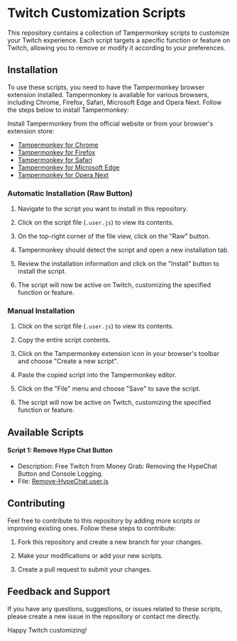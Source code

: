 # Twitch Customization Scripts

This repository contains a collection of Tampermonkey scripts to customize your Twitch experience. Each script targets a specific function or feature on Twitch, allowing you to remove or modify it according to your preferences.

## Installation

To use these scripts, you need to have the Tampermonkey browser extension installed. Tampermonkey is available for various browsers, including Chrome, Firefox, Safari, Microsoft Edge and Opera Next. Follow the steps below to install Tampermonkey:

Install Tampermonkey from the official website or from your browser's extension store:
   - [Tampermonkey for Chrome](https://www.tampermonkey.net/?ext=dhdg&browser=chrome)
   - [Tampermonkey for Firefox](https://www.tampermonkey.net/?ext=dhdg&browser=firefox)
   - [Tampermonkey for Safari](https://www.tampermonkey.net/?ext=dhdg&browser=safari)
   - [Tampermonkey for Microsoft Edge](https://www.tampermonkey.net/?ext=dhdg&browser=edge)
   - [Tampermonkey for Opera Next](https://www.tampermonkey.net/?ext=dhdg&browser=opera)

### Automatic Installation (Raw Button)

1. Navigate to the script you want to install in this repository.

2. Click on the script file (`.user.js`) to view its contents.

3. On the top-right corner of the file view, click on the "Raw" button.

4. Tampermonkey should detect the script and open a new installation tab.

5. Review the installation information and click on the "Install" button to install the script.

6. The script will now be active on Twitch, customizing the specified function or feature.

### Manual Installation

1. Click on the script file (`.user.js`) to view its contents.

2. Copy the entire script contents.

3. Click on the Tampermonkey extension icon in your browser's toolbar and choose "Create a new script".

4. Paste the copied script into the Tampermonkey editor.

5. Click on the "File" menu and choose "Save" to save the script.

6. The script will now be active on Twitch, customizing the specified function or feature.

## Available Scripts

#### Script 1: Remove Hype Chat Button

- Description: Free Twitch from Money Grab: Removing the HypeChat Button and Console Logging.
- File: [Remove-HypeChat.user.js](https://github.com/YourUsername/YourRepository/blob/main/Remove-HypeChat.user.js)

<!-- #### Script 2: [Add description for another script if applicable]

- Description: [Add description for the script]
- File: [Provide file link]

#### Script 3: [Add description for another script if applicable]

- Description: [Add description for the script]
- File: [Provide file link]

[Add more scripts as necessary] -->

## Contributing

Feel free to contribute to this repository by adding more scripts or improving existing ones. Follow these steps to contribute:

1. Fork this repository and create a new branch for your changes.

2. Make your modifications or add your new scripts.

3. Create a pull request to submit your changes.

## Feedback and Support

If you have any questions, suggestions, or issues related to these scripts, please create a new issue in the repository or contact me directly.

Happy Twitch customizing!
